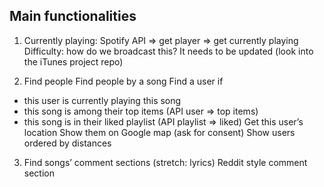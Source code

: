 ## Main functionalities

1. Currently playing: Spotify API => get player => get currently playing
   Difficulty: how do we broadcast this? It needs to be updated (look into the iTunes project repo)

2. Find people
   Find people by a song
   Find a user if

- this user is currently playing this song
- this song is among their top items (API user => top items)
- this song is in their liked playlist (API playlist => liked)
  Get this user’s location
  Show them on Google map (ask for consent)
  Show users ordered by distances

3. Find songs’ comment sections (stretch: lyrics)
   Reddit style comment section
